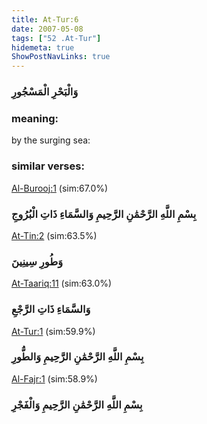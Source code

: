 ```yaml
---
title: At-Tur:6
date: 2007-05-08
tags: ["52 .At-Tur"]
hidemeta: true 
ShowPostNavLinks: true 
---
```

### وَالْبَحْرِ الْمَسْجُورِ
### meaning: 
by the surging sea:
### similar verses: 

[Al-Burooj:1](/85/1) (sim:67.0%)

### بِسْمِ اللَّهِ الرَّحْمَٰنِ الرَّحِيمِ وَالسَّمَاءِ ذَاتِ الْبُرُوجِ

[At-Tin:2](/95/2) (sim:63.5%)

### وَطُورِ سِينِينَ

[At-Taariq:11](/86/11) (sim:63.0%)

### وَالسَّمَاءِ ذَاتِ الرَّجْعِ

[At-Tur:1](/52/1) (sim:59.9%)

### بِسْمِ اللَّهِ الرَّحْمَٰنِ الرَّحِيمِ وَالطُّورِ

[Al-Fajr:1](/89/1) (sim:58.9%)

### بِسْمِ اللَّهِ الرَّحْمَٰنِ الرَّحِيمِ وَالْفَجْرِ
